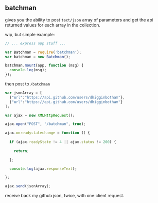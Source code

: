 ## batchman
gives you the ability to post `text/json` array of parameters and get the api returned values for each array in the collection. 

wip, but simple example:

```js
// ... express app stuff ...

var Batchman = require('batchman');
var batchman = new Batchman();

batchman.mount(app, function (msg) {
  console.log(msg);
});
```

then post to `/batchman`

```js
var jsonArray = [
  {"url":"https://api.github.com/users/dhigginbotham"},
  {"url":"https://api.github.com/users/dhigginbotham"}
];

var ajax = new XMLHttpRequest();

ajax.open("POST", "/batchman", true);

ajax.onreadystatechange = function () {
  
  if (ajax.readyState != 4 || ajax.status != 200) {
    
    return;

  };

  console.log(ajax.responseText);

};

ajax.send(jsonArray);
```

receive back my github json, twice, with one client request.